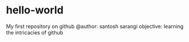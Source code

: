 # hello-world
My first repository on github
@author: santosh sarangi
objective: learning the intricacies of github

